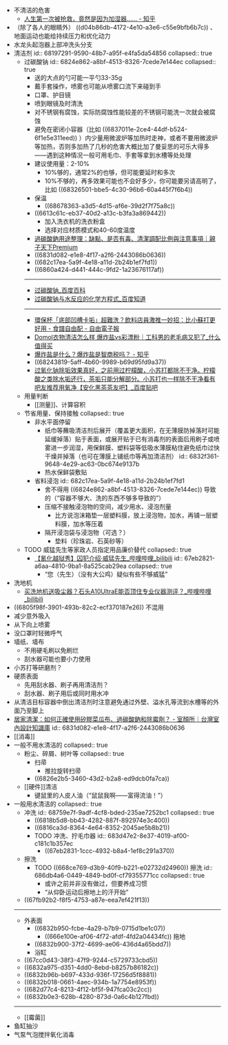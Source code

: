 - 不清洁的危害
	- [人生第一次被抢救，竟然是因为加湿器…… - 知乎](https://zhuanlan.zhihu.com/p/130462783)
- （除了各人的眼睛外） ((d04b86db-4172-4e10-a3e6-c55e9bfb6b7c)) 、地面运动也能给持续压力和优化动力
- 水龙头起泡器上部冲洗头分支
- 清洁剂
  id:: 68197291-9590-48b7-a95f-e4fa5da54856
  collapsed:: true
	- 过碳酸钠
	  id:: 6824e862-a8bf-4513-8326-7cede7e144ec
	  collapsed:: true
		- 送的大点的勺可能一平勺33-35g
		- 戴手套操作，喷雾也可能从喷雾口流下来碰到手
		- 口罩、护目镜
		- 喷到眼镜及时清洗
		- 对不锈钢有腐蚀，实际防腐蚀性能较差的不锈钢可能洗一次就会被腐蚀
		- 避免在密闭小容器（比如 ((6837011e-2ce4-44df-b524-6f1e5e311eed)) ）内少量用微波炉等加热时走神，或者不要用微波炉等加热，否则多加热了几秒的危害大概比加了曼妥思的可乐大得多——遇到这种情况一般可用毛巾、手套等拿到水槽等处处理
		- 建议使用量：2-10%
			- 10%够的，通常2%的也够，但可能要延时和多次
			- 10%不够的，再多效果可能也不会好多少，你可能要另请高明了，比如 ((68326501-bbe5-4c30-96b6-60a445f7f6b4))
		- 保温
			- ((68678363-a3d5-4d15-af6e-39d2f7f75a8c))
		- ((6613c61c-eb37-40d2-a13c-b3fa3a869442))
			- 加入洗衣机的洗衣粉盒
			- 选择对应材质模式和40-60度温度
		- [過碳酸鈉用途整理：缺點、是否有毒、清潔調配比例與注意事項｜親子天下Premium](https://premium.parenting.com.tw/article/5096912)
		- ((6831d082-e1e8-4f17-a2f6-2443086b0636))
		- ((682c17ea-5a9f-4e18-a11d-2b24b1ef7fd1))
		- ((6860a424-d441-444c-9fd2-1a23676117af))
		- ---
		- [过碳酸钠_百度百科](https://baike.baidu.com/item/%E8%BF%87%E7%A2%B3%E9%85%B8%E9%92%A0/1238735)
		- [过碳酸钠与水反应的化学方程式_百度知道](https://zhidao.baidu.com/question/1582294647461488380.html)
		- ---
		- [環保杯「底部凹槽卡垢」超難洗？飲料店員激推一妙招：比小蘇打更好用 - 食譜自由配 - 自由電子報](https://food.ltn.com.tw/article/11899)
		- [Domol衣物清洁怎么样 爆炸盐vs彩漂粉｜工科男的老毛病又犯了_什么值得买](https://post.smzdm.com/talk/p/a8xn9wn0/)
		- [爆炸盐是什么？爆炸盐是智商税吗？ - 知乎](https://www.zhihu.com/question/488529494)
		- ((68243819-5aff-4b60-9989-b69d95fd9a37))
		- [过氧化钠除垢效果真好，之前用过柠檬酸，小苏打都除不干净。柠檬酸之类除水垢还行，茶垢只能分解部分。小苏打也一样除不干净看有吧友推荐用氧净【安化黑茶茶友吧】_百度贴吧](https://tieba.baidu.com/p/6454789228)
	- 用量判断
		- [[测量]]、计算容积
	- 节省用量、保持接触
	  collapsed:: true
		- 非水平面停留
			- 纸巾等蘸吸清洁剂后展开（覆盖更大面积，在无薄膜防掉落时可能延缓掉落）贴于表面，或展开贴于已有消毒剂的表面后用刷子或喷雾进一步润湿，用保鲜膜、塑料袋等低吸水薄膜粘住避免纸巾过快干燥并掉落（也可在薄膜上铺纸巾等再加清洁剂）
			  id:: 6832f361-9648-4e29-ac63-0bc674e9137b
			- 热水保鲜袋敷贴
		- 省料浸泡
		  id:: 682c17ea-5a9f-4e18-a11d-2b24b1ef7fd1
			- 舍不得用 ((6824e862-a8bf-4513-8326-7cede7e144ec)) 导致的（“容器不够大、洗的东西不够多导致的”）
			- 压缩不接触浸泡物的空间，减少用水、浸泡剂量
				- 比方说泡沫箱垫一层塑料膜，放上浸泡物，加水，再铺一层塑料膜，加水等压着
			- 隔开浸泡袋与浸泡物（可选？）
				- 垫料（珍珠岩、石英砂等）
	- TODO 威猛先生等家政人员指定用品廉价替代
	  collapsed:: true
		- [【氰化越狱秀】囚犯介绍·威猛先生_哔哩哔哩_bilibili](https://www.bilibili.com/video/BV13M4y1c7by)
		  id:: 67eb2821-a6aa-4810-9ba1-8a525cab29ea
		  collapsed:: true
			- “您（先生）（没有大公鸡）疑似有些不够威猛”
- 洗地机
	- [买洗地机送吸尘器？石头A10UltraE能否顶住专业仪器测评？_哔哩哔哩_bilibili](https://www.bilibili.com/video/BV1FV4y1q769/)
- ((6805f98f-3901-493b-82c2-ecf370187e26)) 不混用
- 减少意外吸入
- 从下向上喷雾
- 没口罩时轻微呼气
- 墙纸、墙布
	- 不用硬毛刷以免刷烂
	- 刮水器可能也要小力使用
- 小苏打等研磨剂？
- 硬质表面
	- 先用刮水器、刷子再用清洁剂？
	- 刮水器、刷子用后或同时用水冲
- 从清洁目标容器中倒出清洁剂时注意避免通过外壁、溢水孔等流到水槽等的外面乃至脚上
- [居家清潔：如何正確使用矽膠菜瓜布、過碳酸鈉和除霉劑？ - 室顏所｜台灣室內設計知識庫](https://interiorlab-space.com/cleaning-guide-silicone-percarbonate-mold-remover/)
  id:: 6831d082-e1e8-4f17-a2f6-2443086b0636
- [[消毒]]
- 一般不用水清洁的
  collapsed:: true
	- 粉尘、碎屑、树叶等
	  collapsed:: true
		- 扫帚
			- 推拉旋转扫帚
		- ((6826e2b5-3460-43d2-b2a8-ed9dcb0fa7ca))
	- [[硬件]]清洁
		- 键鼠里的人皮人油（“鼠鼠我啊——富得流油！”）
- 一般用水清洁的
  collapsed:: true
	- 冲洗
	  id:: 68759e7f-9adf-4cf8-bded-235ae7252bc1
	  collapsed:: true
		- ((6818b5d8-bb43-4282-887f-892974e3c400))
		- ((6816ca3d-8364-4e64-8352-2045ae5b8b21))
		- TODO 冲洗、拧毛巾器
		  id:: 683d47e2-8e37-4019-af00-c181c1b357ec
			- ((67eb2831-1ccc-4932-b8a4-1ef8c291a370))
	- 擦洗
		- TODO ((668ce769-d3b9-40f9-b221-e02732d24960)) 擦洗
		  id:: 686db4a6-0449-4849-bd0f-cf79355771cc
		  collapsed:: true
			- 或许之前并非没有做过，但要养成习惯
			- “从仰卧运动后擦地上的汗开始”
	- ((67fb92b2-f8f5-4753-a87e-eea7ef421f13))
	- ---
	- 外表面
		- ((6832b950-fcbe-4a29-b7b9-0715d1be1c07))
			- ((666e100e-af06-4f72-afdf-4fd2a04434fc)) 拖地
		- ((6832b900-37f2-4699-ae06-436d4a65bdd7))
		- 浴缸
	- ((67cc0d43-38f3-47f9-9244-c5729733cbd5))
	- ((6832a975-d351-4dd0-8ebd-b8257b86182c))
	- ((6832b96b-b697-433d-936f-17256d5f8881))
	- ((6832b018-0661-4aec-934b-1a7754e8953f))
	- ((682d77c4-8213-4f12-bf5f-947fca03c2cc))
	- ((6832b0e3-628b-4280-873d-0a6c4b127fbd))
	- ---
	- [[霉菌]]
- 鱼缸抽沙
- 气泵气泡搅拌氧化消毒